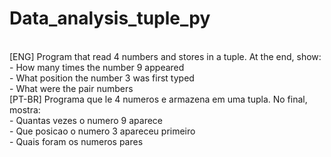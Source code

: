 # Data_analysis_tuple_py
<br>
[ENG] Program that read 4 numbers and stores in a tuple. At the end, show:
<br>
- How many times the number 9 appeared
<br>
- What position the number 3 was first typed
<br>
- What were the pair numbers
<br>
[PT-BR] Programa que le 4 numeros e armazena em uma tupla. No final, mostra:
<br>
- Quantas vezes o numero 9 aparece
<br>
- Que posicao o numero 3 apareceu primeiro
<br>
- Quais foram os numeros pares
